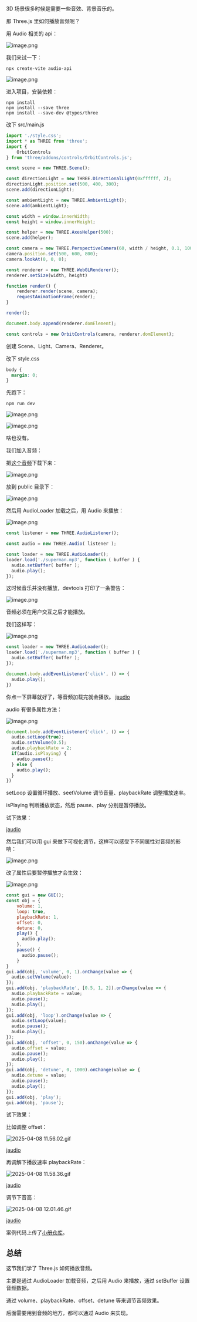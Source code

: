 3D 场景很多时候是需要一些音效、背景音乐的。

那 Three.js 里如何播放音频呢？

用 Audio 相关的 api：

![image.png](https://p3-juejin.byteimg.com/tos-cn-i-k3u1fbpfcp/a53beab06dc84fd3b856a4c835c5c635~tplv-k3u1fbpfcp-jj-mark:0:0:0:0:q75.image#?w=688&h=728&s=46310&e=png&b=ffffff)

我们来试一下：

```
npx create-vite audio-api
```

![image.png](https://p6-juejin.byteimg.com/tos-cn-i-k3u1fbpfcp/345ae61ec0684d58ac6405ff4dbf80c9~tplv-k3u1fbpfcp-jj-mark:0:0:0:0:q75.image#?w=842&h=550&s=48825&e=png&b=000000)

进入项目，安装依赖：

```
npm install
npm install --save three
npm install --save-dev @types/three
```

改下 src/main.js

```javascript
import './style.css';
import * as THREE from 'three';
import {
    OrbitControls
} from 'three/addons/controls/OrbitControls.js';

const scene = new THREE.Scene();

const directionLight = new THREE.DirectionalLight(0xffffff, 2);
directionLight.position.set(500, 400, 300);
scene.add(directionLight);

const ambientLight = new THREE.AmbientLight();
scene.add(ambientLight);

const width = window.innerWidth;
const height = window.innerHeight;

const helper = new THREE.AxesHelper(500);
scene.add(helper);

const camera = new THREE.PerspectiveCamera(60, width / height, 0.1, 10000);
camera.position.set(500, 600, 800);
camera.lookAt(0, 0, 0);

const renderer = new THREE.WebGLRenderer();
renderer.setSize(width, height)

function render() {
    renderer.render(scene, camera);
    requestAnimationFrame(render);
}

render();

document.body.append(renderer.domElement);

const controls = new OrbitControls(camera, renderer.domElement);

```
创建 Scene、Light、Camera、Renderer。

改下 style.css
```css
body {
  margin: 0;
}
```
先跑下：

```
npm run dev
```

![image.png](https://p9-juejin.byteimg.com/tos-cn-i-k3u1fbpfcp/2a0e29b0522342a58834271a7b674492~tplv-k3u1fbpfcp-jj-mark:0:0:0:0:q75.image#?w=1056&h=384&s=51989&e=png&b=181818)

![image.png](https://p3-juejin.byteimg.com/tos-cn-i-k3u1fbpfcp/5d54e70214ef4471b0b19c1c63ecfa17~tplv-k3u1fbpfcp-jj-mark:0:0:0:0:q75.image#?w=2452&h=1318&s=101064&e=png&b=000000)

啥也没有。

我们加入音频：

把[这个音频](https://github.com/QuarkGluonPlasma/threejs-course-code/blob/main/audio-api/public/superman.mp3)下载下来：

![image.png](https://p3-juejin.byteimg.com/tos-cn-i-k3u1fbpfcp/0838a22bb4eb46b59bf1536bf7ebd2ad~tplv-k3u1fbpfcp-jj-mark:0:0:0:0:q75.image#?w=2236&h=784&s=182838&e=png&b=ffffff)

放到 public 目录下：


![image.png](https://p3-juejin.byteimg.com/tos-cn-i-k3u1fbpfcp/97e32de781114c5d9ab3ccdc8ea0a863~tplv-k3u1fbpfcp-jj-mark:0:0:0:0:q75.image#?w=474&h=346&s=27855&e=png&b=181818)

然后用 AudioLoader 加载之后，用 Audio 来播放：

![image.png](https://p6-juejin.byteimg.com/tos-cn-i-k3u1fbpfcp/6f968ebb43a34cdea1b6c5c1d7c52575~tplv-k3u1fbpfcp-jj-mark:0:0:0:0:q75.image#?w=1358&h=828&s=159904&e=png&b=1f1f1f)

```javascript
const listener = new THREE.AudioListener();

const audio = new THREE.Audio( listener );

const loader = new THREE.AudioLoader();
loader.load('./superman.mp3', function ( buffer ) {
  audio.setBuffer( buffer );
  audio.play();
});
```
这时候音乐并没有播放，devtools 打印了一条警告：

![image.png](https://p1-juejin.byteimg.com/tos-cn-i-k3u1fbpfcp/6612b92489a64f0cbb183c70957eeaaa~tplv-k3u1fbpfcp-jj-mark:0:0:0:0:q75.image#?w=870&h=250&s=45686&e=png&b=fef5f1)

音频必须在用户交互之后才能播放。

我们这样写：

![image.png](https://p6-juejin.byteimg.com/tos-cn-i-k3u1fbpfcp/d559f2082a8247d092d15ba15f9e602c~tplv-k3u1fbpfcp-jj-mark:0:0:0:0:q75.image#?w=1348&h=832&s=158024&e=png&b=1f1f1f)

```javascript
const loader = new THREE.AudioLoader();
loader.load('./superman.mp3', function ( buffer ) {
  audio.setBuffer( buffer );
});

document.body.addEventListener('click', () => {
  audio.play();
})
```

你点一下屏幕就好了，等音频加载完就会播放。
[jaudio](https://lf-activity-static.juejin.cn/obj/juejin-activity-static/user_book/2788017216685118_1744079378327_1636.mp3)

audio 有很多属性方法：

![image.png](https://p9-juejin.byteimg.com/tos-cn-i-k3u1fbpfcp/d828c05cb12d44899f0e8b25da9f22c6~tplv-k3u1fbpfcp-jj-mark:0:0:0:0:q75.image#?w=1278&h=742&s=138902&e=png&b=1f1f1f)

```javascript
document.body.addEventListener('click', () => {
  audio.setLoop(true);
  audio.setVolume(0.5);
  audio.playbackRate = 2;
  if(audio.isPlaying) {
    audio.pause();
  } else {
    audio.play();
  }
})
```
setLoop 设置循环播放、seetVolume 调节音量、playbackRate 调整播放速率。

isPlaying 判断播放状态，然后 pause、play 分别是暂停播放。

试下效果：

[jaudio](https://lf-activity-static.juejin.cn/obj/juejin-activity-static/user_book/2788017216685118_1744081222565_8500.mp3)

然后我们可以用 gui 来做下可视化调节，这样可以感受下不同属性对音频的影响：


![image.png](https://p3-juejin.byteimg.com/tos-cn-i-k3u1fbpfcp/53edce69181d46d6933eee2077f4c4c1~tplv-k3u1fbpfcp-jj-mark:0:0:0:0:q75.image#?w=1380&h=726&s=124338&e=png&b=1f1f1f)

改了属性后要暂停播放才会生效：

![image.png](https://p9-juejin.byteimg.com/tos-cn-i-k3u1fbpfcp/b65f2485904f480d82285fa9c75d272f~tplv-k3u1fbpfcp-jj-mark:0:0:0:0:q75.image#?w=1458&h=1352&s=244155&e=png&b=1f1f1f)

```javascript
const gui = new GUI();
const obj = {
    volume: 1,
    loop: true,
    playbackRate: 1,
    offset: 0,
    detune: 0,
    play() {
      audio.play();
    },
    pause() {
      audio.pause();
    }
}
gui.add(obj, 'volume', 0, 1).onChange(value => {
  audio.setVolume(value);
});
gui.add(obj, 'playbackRate', [0.5, 1, 2]).onChange(value => {
  audio.playbackRate = value;
  audio.pause();
  audio.play();
});
gui.add(obj, 'loop').onChange(value => {
  audio.setLoop(value);
  audio.pause();
  audio.play();
});
gui.add(obj, 'offset', 0, 150).onChange(value => {
  audio.offset = value;
  audio.pause();
  audio.play();
});
gui.add(obj, 'detune', 0, 1000).onChange(value => {
  audio.detune = value;
  audio.pause();
  audio.play();
});
gui.add(obj, 'play');
gui.add(obj, 'pause');
```
试下效果：

比如调整 offset：


![2025-04-08 11.56.02.gif](https://p1-juejin.byteimg.com/tos-cn-i-k3u1fbpfcp/b93af7ca7f0740239f2707c81ff291d2~tplv-k3u1fbpfcp-jj-mark:0:0:0:0:q75.image#?w=2348&h=1354&s=117353&e=gif&f=82&b=020202)

[jaudio](https://lf-activity-static.juejin.cn/obj/juejin-activity-static/user_book/2788017216685118_1744084644868_2596.mp3)

再调解下播放速率 playbackRate：

![2025-04-08 11.58.36.gif](https://p9-juejin.byteimg.com/tos-cn-i-k3u1fbpfcp/c39d1f64149242c991a2db23465e66b1~tplv-k3u1fbpfcp-jj-mark:0:0:0:0:q75.image#?w=2348&h=1354&s=195572&e=gif&f=89&b=020202)

[jaudio](https://lf-activity-static.juejin.cn/obj/juejin-activity-static/user_book/2788017216685118_1744084835905_3501.mp3)

调节下音高：


![2025-04-08 12.01.46.gif](https://p1-juejin.byteimg.com/tos-cn-i-k3u1fbpfcp/ff36d18deaf54f10832a479d84f14967~tplv-k3u1fbpfcp-jj-mark:0:0:0:0:q75.image#?w=2348&h=1354&s=102392&e=gif&f=84&b=020202)

[jaudio](https://lf-activity-static.juejin.cn/obj/juejin-activity-static/user_book/2788017216685118_1744085006420_6495.mp3)

案例代码上传了[小册仓库](https://github.com/QuarkGluonPlasma/threejs-course-code/tree/main/audio-api)。
## 总结

这节我们学了 Three.js 如何播放音频。

主要是通过 AudioLoader 加载音频，之后用 Audio 来播放，通过 setBuffer 设置音频数据。

通过 volume、playbackRate、offset、detune 等来调节音频效果。

后面需要用到音频的地方，都可以通过 Audio 来实现。
